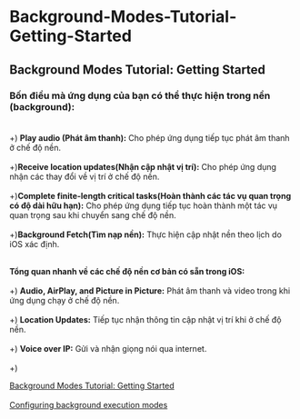 # Background-Modes-Tutorial-Getting-Started
## Background Modes Tutorial: Getting Started
### Bốn điều mà ứng dụng của bạn có thể thực hiện trong nền (background):<br><br>
+) **Play audio (Phát âm thanh):** Cho phép ứng dụng tiếp tục phát âm thanh ở chế độ nền.<br><br>
+)**Receive location updates(Nhận cập nhật vị trí):**  Cho phép ứng dụng nhận các thay đổi về vị trí ở chế độ nền.<br><br>
+)**Complete finite-length critical tasks(Hoàn thành các tác vụ quan trọng có độ dài hữu hạn):** Cho phép ứng dụng tiếp tục hoàn thành một tác vụ quan trọng sau khi chuyển sang chế độ nền.<br><br>
+)**Background Fetch(Tìm nạp nền):**  Thực hiện cập nhật nền theo lịch do iOS xác định.<br><br>

**Tổng quan nhanh về các chế độ nền cơ bản có sẵn trong iOS:** <br><br>
+) **Audio, AirPlay, and Picture in Picture:** Phát âm thanh và video trong khi ứng dụng chạy ở chế độ nền.<br><br>
+) **Location Updates:** Tiếp tục nhận thông tin cập nhật vị trí khi ở chế độ nền.<br><br>
+) **Voice over IP:** Gửi và nhận giọng nói qua internet.<br><br>
+) 


[Background Modes Tutorial: Getting Started](https://www.kodeco.com/34269507-background-modes-tutorial-getting-started) <br><br>
[Configuring background execution modes](https://developer.apple.com/documentation/xcode/configuring-background-execution-modes) <br><br>
